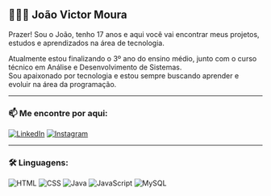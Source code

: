 ##  🙋🏽‍♂️ João Victor Moura

Prazer! Sou o João, tenho 17 anos e aqui você vai encontrar meus projetos, estudos e aprendizados na área de tecnologia.

Atualmente estou finalizando o 3º ano do ensino médio, junto com o curso técnico em Análise e Desenvolvimento de Sistemas.  
Sou apaixonado por tecnologia e estou sempre buscando aprender e evoluir na área da programação.

---

### 📫 Me encontre por aqui:

[![LinkedIn](https://img.shields.io/badge/-LinkedIn-0A66C2?style=for-the-badge&logo=linkedin&logoColor=white)](https://www.linkedin.com/in/joão-victor-moura)
[![Instagram](https://img.shields.io/badge/-Instagram-E4405F?style=for-the-badge&logo=instagram&logoColor=white)](https://www.instagram.com/joaoomoura0/)

---

### 🛠️ Linguagens:

![HTML](https://img.shields.io/badge/HTML-E34F26?style=for-the-badge&logo=html5&logoColor=white)
![CSS](https://img.shields.io/badge/CSS-1572B6?style=for-the-badge&logo=css3&logoColor=white)
![Java](https://img.shields.io/badge/Java-ED8B00?style=for-the-badge&logo=java&logoColor=white)
![JavaScript](https://img.shields.io/badge/JavaScript-F7DF1E?style=for-the-badge&logo=javascript&logoColor=black)
![MySQL](https://img.shields.io/badge/MySQL-00000F?style=for-the-badge&logo=mysql&logoColor=white)
